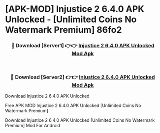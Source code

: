 # [APK-MOD] Injustice 2 6.4.0 APK Unlocked - [Unlimited Coins No Watermark Premium] 86fo2



<div align="center">
<h3>🔴 Download [Server1] 👉👉 <a href="https://momento.my/?title=Injustice_2_6.4.0_APK_Unlocked">Injustice 2 6.4.0 APK Unlocked Mod Apk</a></h3><br>

<h3>🔴 Download [Server2] 👉👉 <a href="https://momento.my/?title=Injustice_2_6.4.0_APK_Unlocked">Injustice 2 6.4.0 APK Unlocked Mod Apk</a></h3>
</div>



Download Injustice 2 6.4.0 APK Unlocked 

Free APK MOD Injustice 2 6.4.0 APK Unlocked [Unlimited Coins No Watermark Premium]

Download Injustice 2 6.4.0 APK Unlocked [Unlimited Coins No Watermark Premium] Mod For Android
